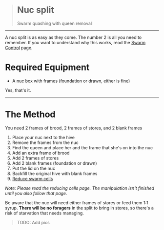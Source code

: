 > # Nuc split
>
> Swarm quashing with queen removal

---

A nuc split is as easy as they come. The number 2 is all you need to remember. If you want to understand why this works, read the [Swarm Control](/queen_events/swarming/swarm_control) page.

# Required Equipment

* A nuc box with frames (foundation or drawn, either is fine)

Yes, that's it.

---

# The Method

You need 2 frames of brood, 2 frames of stores, and 2 blank frames

1. Place your nuc next to the hive
1. Remove the frames from the nuc
1. Find the queen and place her and the frame that she's on into the nuc
1. Add an extra frame of brood
1. Add 2 frames of stores
1. Add 2 blank frames (foundation or drawn)
1. Put the lid on the nuc
1. Backfill the original hive with blank frames
1. [Reduce swarm cells](/queen_events/swarming/manipulations/queen_cells)

*Note: Please read the reducing cells page. The manipulation isn't finished until you also follow that page.*

Be aware that the nuc will need either frames of stores or feed them 1:1 syrup. **There will be no foragers** in the split to bring in stores, so there's a risk of starvation that needs managing.

> TODO: Add pics
